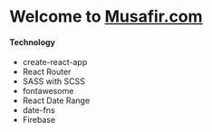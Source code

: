 # Welcome to [Musafir.com](https://github.com/mnin-nahid)

#### Technology
- create-react-app
- React Router
- SASS with SCSS
- fontawesome
- React Date Range
- date-fns
- Firebase
